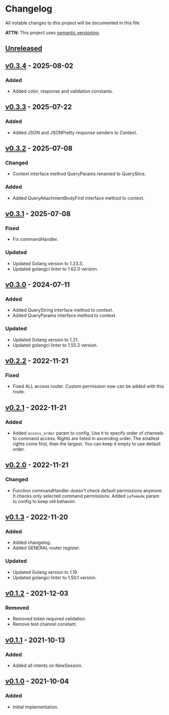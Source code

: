 # Changelog
All notable changes to this project will be documented in this file.

**ATTN**: This project uses [semantic versioning](http://semver.org/).

## [Unreleased]

## [v0.3.4] - 2025-08-02
### Added
- Added color, response and validation constants.

## [v0.3.3] - 2025-07-22
### Added
- Added JSON and JSONPretty response senders to Context.

## [v0.3.2] - 2025-07-08
### Changed
- Context interface method QueryParams renamed to QuerySlice.

### Added
- Added QueryAttachmentBodyFirst interface method to context.

## [v0.3.1] - 2025-07-08
### Fixed
- Fix commandHandler.

### Updated
- Updated Golang version to 1.23.3.
- Updated golangci linter to 1.62.0 version.

## [v0.3.0] - 2024-07-11
### Added
- Added QueryString interface method to context.
- Added QueryParams interface method to context.

### Updated
- Updated Golang version to 1.21.
- Updated golangci linter to 1.55.2 version.

## [v0.2.2] - 2022-11-21
### Fixed
- Fixed ALL access router. Custom permission now can be added with this route.

## [v0.2.1] - 2022-11-21
### Added
- Added `access_order` param to config. Use it to specify order of channels to command access. Rights are listed in ascending order. The smallest rights come first, then the largest. You can keep it empty to use default order.

## [v0.2.0] - 2022-11-21
### Changed
- Function commandHandler doesn't check default permissions anymore. It checks only selected command permissions. Added `safemode` param to config to keep old behavior.

## [v0.1.3] - 2022-11-20
### Added
- Added changelog.
- Added GENERAL router register.

### Updated
- Updated Golang version to 1.19.
- Updated golangci linter to 1.50.1 version.

## [v0.1.2] - 2021-12-03
### Removed
- Removed token required validation.
- Remove test channel constant.

## [v0.1.1] - 2021-10-13
### Added
- Added all intents on NewSession.

## [v0.1.0] - 2021-10-04
### Added
- Initial implementation.

[Unreleased]: https://github.com/outdead/discordant/compare/v0.3.4...HEAD
[v0.3.4]: https://github.com/outdead/discordant/compare/v0.3.3...v0.3.4
[v0.3.3]: https://github.com/outdead/discordant/compare/v0.3.2...v0.3.3
[v0.3.2]: https://github.com/outdead/discordant/compare/v0.3.1...v0.3.2
[v0.3.1]: https://github.com/outdead/discordant/compare/v0.3.0...v0.3.1
[v0.3.0]: https://github.com/outdead/discordant/compare/v0.2.2...v0.3.0
[v0.2.2]: https://github.com/outdead/discordant/compare/v0.2.1...v0.2.2
[v0.2.1]: https://github.com/outdead/discordant/compare/v0.2.0...v0.2.1
[v0.2.0]: https://github.com/outdead/discordant/compare/v0.1.3...v0.2.0
[v0.1.3]: https://github.com/outdead/discordant/compare/v0.1.2...v0.1.3
[v0.1.2]: https://github.com/outdead/discordant/compare/v0.1.1...v0.1.2
[v0.1.1]: https://github.com/outdead/discordant/compare/v0.1.0...v0.1.1
[v0.1.0]: https://github.com/outdead/discordant/compare/2d21ed191dcf69520769feb1d97946600182adbc...v0.1.0
